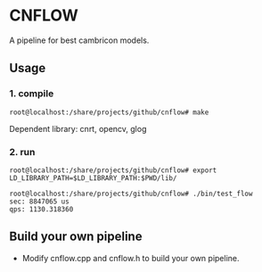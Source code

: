 # CNFLOW
A pipeline for best cambricon models.

## Usage

### 1. compile
```
root@localhost:/share/projects/github/cnflow# make
```
Dependent library: cnrt, opencv, glog

### 2. run
```
root@localhost:/share/projects/github/cnflow# export LD_LIBRARY_PATH=$LD_LIBRARY_PATH:$PWD/lib/

root@localhost:/share/projects/github/cnflow# ./bin/test_flow
sec: 8847065 us
qps: 1130.318360
```

## Build your own pipeline
- Modify cnflow.cpp and cnflow.h to build your own pipeline.
